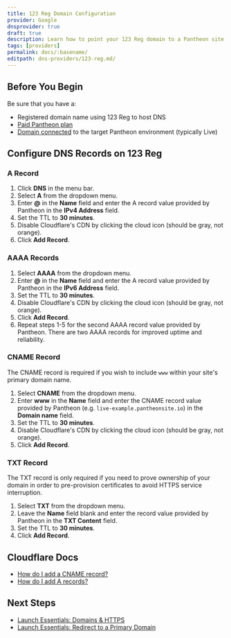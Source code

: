 ```yaml
---
title: 123 Reg Domain Configuration
provider: Google
dnsprovider: true
draft: true
description: Learn how to point your 123 Reg domain to a Pantheon site.
tags: [providers]
permalink: docs/:basename/
editpath: dns-providers/123-reg.md/
---
```

## Before You Begin
Be sure that you have a:


- Registered domain name using 123 Reg to host DNS
- [Paid Pantheon plan](/docs/guides/launch/plans/)
- [Domain connected](/docs/guides/launch/domains/) to the target Pantheon environment (typically Live)

## Configure DNS Records on 123 Reg
### A Record
1. Click **DNS** in the menu bar.
2. Select **A** from the dropdown menu.
4. Enter **@** in the **Name** field and enter the A record value provided by Pantheon in the **IPv4 Address** field.
5. Set the TTL to **30 minutes**.
6. Disable Cloudflare's CDN by clicking the cloud icon (should be gray, not orange).
6. Click **Add Record**.

### AAAA Records
1. Select **AAAA** from the dropdown menu.
2. Enter **@** in the **Name** field and enter the A record value provided by Pantheon in the **IPv6 Address** field.
3. Set the TTL to **30 minutes**.
4. Disable Cloudflare's CDN by clicking the cloud icon (should be gray, not orange).
5. Click **Add Record**.
6. Repeat steps 1-5 for the second AAAA record value provided by Pantheon. There are two AAAA records for improved uptime and reliability.

### CNAME Record
The CNAME record is required if you wish to include `www` within your site's primary domain name.

1. Select **CNAME** from the dropdown menu.
2. Enter **www** in the **Name** field and enter the CNAME record value provided by Pantheon (e.g. `live-example.pantheonsite.io`) in the **Domain name** field.
3. Set the TTL to **30 minutes**.
4. Disable Cloudflare's CDN by clicking the cloud icon (should be gray, not orange).
5. Click **Add Record**.

### TXT Record
The TXT record is only required if you need to prove ownership of your domain in order to pre-provision certificates to avoid HTTPS service interruption.

1. Select **TXT** from the dropdown menu.
2. Leave the **Name** field blank and enter the record value provided by Pantheon in the **TXT Content** field.
3. Set the TTL to **30 minutes**.
4. Click **Add Record**.

## Cloudflare Docs

* <a href="https://support.cloudflare.com/hc/en-us/articles/200169046-How-do-I-add-a-CNAME-record-" target="blank">How do I add a CNAME record? <span class="glyphicons glyphicons-new-window-alt"></span></a>
* <a href="https://support.cloudflare.com/hc/en-us/articles/200169096-How-do-I-add-A-records-" target="blank">How do I add A records? <span class="glyphicons glyphicons-new-window-alt"></span></a>

## Next Steps

* [Launch Essentials: Domains & HTTPS](/docs/guides/launch/domains/)
* [Launch Essentials: Redirect to a Primary Domain](/docs/guides/launch/redirects/)

